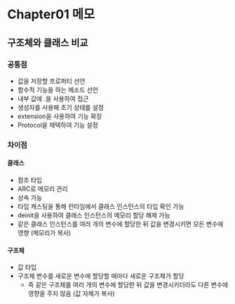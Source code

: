 # Chapter01 메모

## 구조체와 클래스 비교
### 공통점
- 값을 저장할 프로퍼티 선언
- 함수적 기능을 하는 메소드 선언
- 내부 값에 .을 사용하여 접근
- 생성자를 사용해 초기 상태를 설정
- extension을 사용하여 기능 확장
- Protocol을 채택하여 기능 설정

### 차이점
#### 클래스
- 참조 타입
- ARC로 메모리 관리
- 상속 가능
- 타입 캐스팅을 통해 런타임에서 클래스 인스턴스의 타입 확인 가능
- deinit을 사용하여 클래스 인스턴스의 메모리 할당 해제 가능
- 같은 클래스 인스턴스를 여러 개의 변수에 할당한 뒤 값을 변경시키면 모든 변수에 영향 (메모리가 복사)

#### 구조체
- 값 타입
- 구조체 변수를 새로운 변수에 할당할 때마다 새로운 구조체가 할당
  + 즉 같은 구조체를 여러 개의 변수에 할당한 뒤 값을 변경시키더라도 다른 변수에 영향을 주지 않음 (값 자체가 복사)